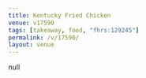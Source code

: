 ```yaml
---
title: Kentucky Fried Chicken
venue: v17590
tags: [takeaway, food, "fhrs:129245"]
permalink: /v/17590/
layout: venue
---
```

null